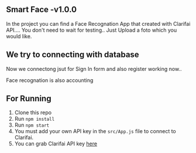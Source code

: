 
## Smart Face -v1.0.0

In the project you can find a Face Recognation App that created with Clarifai API....
You don't need to wait for testing.. Just Upload a foto which you would like.

## We try to connecting with database

Now we connectong jsut for Sign In form
and also register working now..

Face recognation is also accounting



## For Running
  1. Clone this repo
  2. Run `npm install`
  3. Run `npm start`
  4. You must add your own API key in the `src/App.js` file to connect to Clarifai.
  5. You can grab Clarifai API key [here](https://www.clarifai.com/)
